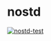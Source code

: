 # nostd

[![nostd-test](https://github.com/amanakin/template/actions/workflows/cmake.yml/badge.svg?branch=master)](https://github.com/amanakin/template/actions/workflows/cmake.yml)

